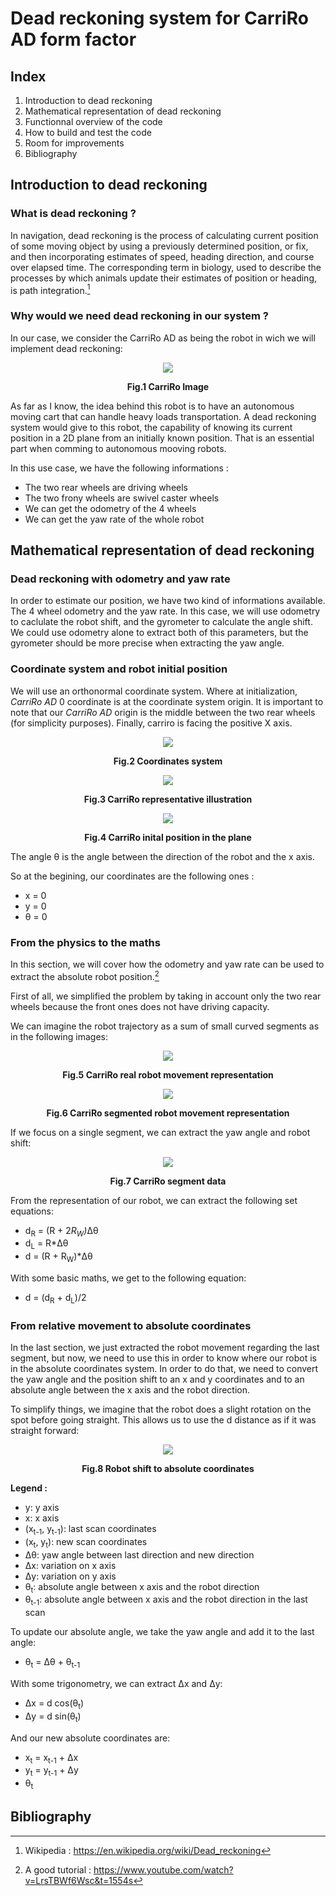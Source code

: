 # Dead reckoning system for CarriRo AD form factor

## Index

1. Introduction to dead reckoning
1. Mathematical representation of dead reckoning
1. Functionnal overview of the code
1. How to build and test the code
1. Room for improvements
1. Bibliography

## Introduction to dead reckoning

### What is dead reckoning ?

In navigation, dead reckoning is the process of calculating current position of some moving object by using a previously determined position, or fix, and then incorporating estimates of speed, heading direction, and course over elapsed time. The corresponding term in biology, used to describe the processes by which animals update their estimates of position or heading, is path integration.[^1]

### Why would we need dead reckoning in our system ?

In our case, we consider the CarriRo AD as being the robot in wich we will implement dead reckoning:

<p align="center">
  <img src="./Images/CarriRo.jpeg" />
  <figcaption align = "center"><b>Fig.1 CarriRo Image</b></figcaption>
</p>

As far as I know, the idea behind this robot is to have an autonomous moving cart that can handle heavy loads transportation. A dead reckoning system would give to this robot, the capability of knowing its current position in a 2D plane from an initially known position. That is an essential part when comming to autonomous mooving robots.

In this use case, we have the following informations :
- The two rear wheels are driving wheels
- The two frony wheels are swivel caster wheels
- We can get the odometry of the 4 wheels
- We can get the yaw rate of the whole robot

## Mathematical representation of dead reckoning

### Dead reckoning with odometry and yaw rate

In order to estimate our position, we have two kind of informations available. The 4 wheel odometry and the yaw rate. In this case, we will use odometry to caclulate the robot shift, and the gyrometer to calculate the angle shift. We could use odometry alone to extract both of this parameters, but the gyrometer should be more precise when extracting the yaw angle.

### Coordinate system and robot initial position

We will use an orthonormal coordinate system. Where at initialization, *CarriRo AD* 0 coordinate is at the coordinate system origin. It is important to note that our *CarriRo AD* origin is the middle between the two rear wheels (for simplicity purposes). Finally, carriro is facing the positive X axis.

<p align="center">
  <img src="./Images/coordinates.png" />
  <figcaption align = "center"><b>Fig.2 Coordinates system</b></figcaption>
</p>

<p align="center">
  <img src="./Images/CarriRo_mockup.png" />
  <figcaption align = "center"><b>Fig.3 CarriRo representative illustration</b></figcaption>
</p>

<p align="center">
  <img src="./Images/CarriRo_initial_position.png" />
  <figcaption align = "center"><b>Fig.4 CarriRo inital position in the plane</b></figcaption>
</p>

The angle &#952; is the angle between the direction of the robot and the x axis.

So at the begining, our coordinates are the following ones :
- x = 0
- y = 0
- &#952; = 0

### From the physics to the maths

In this section, we will cover how the odometry and yaw rate can be used to extract the absolute robot position.[^2]

First of all, we simplified the problem by taking in account only the two rear wheels because the front ones does not have driving capacity.

We can imagine the robot trajectory as a sum of small curved segments as in the following images:

<p align="center">
  <img src="./Images/real_robot_movement.png" />
  <figcaption align = "center"><b>Fig.5 CarriRo real robot movement representation</b></figcaption>
</p>

<p align="center">
  <img src="./Images/segmented_robot_movement.png" />
  <figcaption align = "center"><b>Fig.6 CarriRo segmented robot movement representation</b></figcaption>
</p>

If we focus on a single segment, we can extract the yaw angle and robot shift:

<p align="center">
  <img src="./Images/shift_extraction.png" />
  <figcaption align = "center"><b>Fig.7 CarriRo segment data</b></figcaption>
</p>

From the representation of our robot, we can extract the following set equations:

- d<sub>R</sub> = (R + 2*R<sub>W</sub>)*&Delta;&theta;
- d<sub>L</sub> = R*&Delta;&theta;
- d = (R + R<sub>W</sub>)*&Delta;&theta;

With some basic maths, we get to the following equation:
- d = (d<sub>R</sub> + d<sub>L</sub>)/2

### From relative movement to absolute coordinates

In the last section, we just extracted the robot movement regarding the last segment, but now, we need to use this in order to know where our robot is in the absolute coordinates system. In order to do that, we need to convert the yaw angle and the position shift to an x and y coordinates and to an absolute angle between the x axis and the robot direction.

To simplify things, we imagine that the robot does a slight rotation on the spot before going straight. This allows us to use the d distance as if it was straight forward:

<p align="center">
  <img src="./Images/robot_shift_absolute_coordinates.png" />
  <figcaption align = "center"><b>Fig.8 Robot shift to absolute coordinates</b></figcaption>
</p>

**Legend :**
- y: y axis
- x: x axis
- (x<sub>t-1</sub>, y<sub>t-1</sub>): last scan coordinates
- (x<sub>t</sub>, y<sub>t</sub>): new scan coordinates
- &Delta;&theta;: yaw angle between last direction and new direction
- &Delta;x: variation on x axis
- &Delta;y: variation on y axis
- &theta;<sub>t</sub>: absolute angle between x axis and the robot direction
- &theta;<sub>t-1</sub>: absolute angle between x axis and the robot direction in the last scan

To update our absolute angle, we take the yaw angle and add it to the last angle:
- &theta;<sub>t</sub> = &Delta;&theta; + &theta;<sub>t-1</sub>

With some trigonometry, we can extract &Delta;x and &Delta;y:
- &Delta;x = d cos(&theta;<sub>t</sub>)
- &Delta;y = d sin(&theta;<sub>t</sub>)

And our new absolute coordinates are:
- x<sub>t</sub> = x<sub>t-1</sub> + &Delta;x
- y<sub>t</sub> = y<sub>t-1</sub> + &Delta;y
- &theta;<sub>t</sub>

## Bibliography

[^1]: Wikipedia : https://en.wikipedia.org/wiki/Dead_reckoning
[^2]: A good tutorial : https://www.youtube.com/watch?v=LrsTBWf6Wsc&t=1554s
